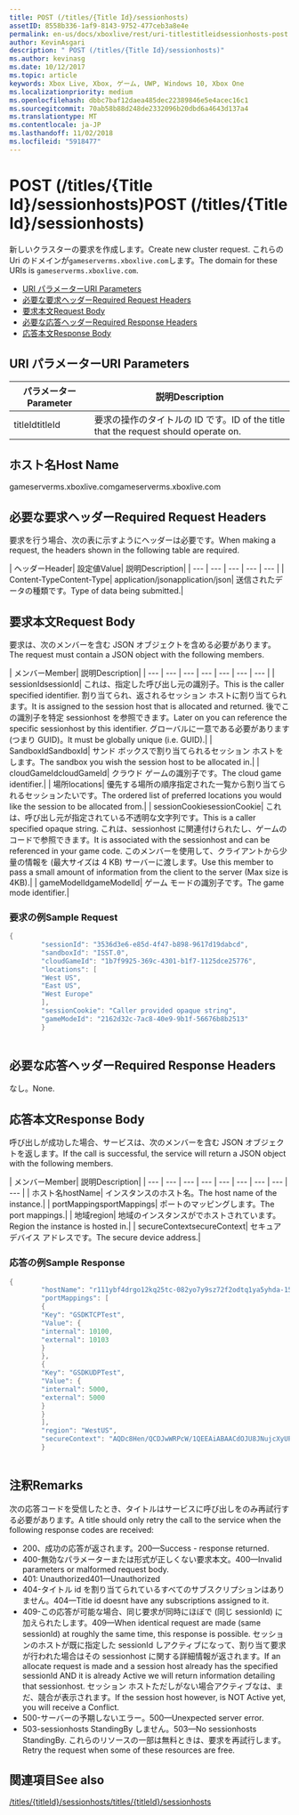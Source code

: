```yaml
---
title: POST (/titles/{Title Id}/sessionhosts)
assetID: 8558b336-1af9-8143-9752-477ceb3a8e4e
permalink: en-us/docs/xboxlive/rest/uri-titlestitleidsessionhosts-post.html
author: KevinAsgari
description: " POST (/titles/{Title Id}/sessionhosts)"
ms.author: kevinasg
ms.date: 10/12/2017
ms.topic: article
keywords: Xbox Live, Xbox, ゲーム, UWP, Windows 10, Xbox One
ms.localizationpriority: medium
ms.openlocfilehash: dbbc7baf12daea485dec22389846e5e4acec16c1
ms.sourcegitcommit: 70ab58b88d248de2332096b20dbd6a4643d137a4
ms.translationtype: MT
ms.contentlocale: ja-JP
ms.lasthandoff: 11/02/2018
ms.locfileid: "5918477"
---
```

# <a name="post-titlestitle-idsessionhosts"></a><span data-ttu-id="9b38e-104">POST (/titles/{Title Id}/sessionhosts)</span><span class="sxs-lookup"><span data-stu-id="9b38e-104">POST (/titles/{Title Id}/sessionhosts)</span></span>
<span data-ttu-id="9b38e-105">新しいクラスターの要求を作成します。</span><span class="sxs-lookup"><span data-stu-id="9b38e-105">Create new cluster request.</span></span> <span data-ttu-id="9b38e-106">これらの Uri のドメインが`gameserverms.xboxlive.com`します。</span><span class="sxs-lookup"><span data-stu-id="9b38e-106">The domain for these URIs is `gameserverms.xboxlive.com`.</span></span>
 
  * [<span data-ttu-id="9b38e-107">URI パラメーター</span><span class="sxs-lookup"><span data-stu-id="9b38e-107">URI Parameters</span></span>](#ID4EX)
  * [<span data-ttu-id="9b38e-108">必要な要求ヘッダー</span><span class="sxs-lookup"><span data-stu-id="9b38e-108">Required Request Headers</span></span>](#ID4EGB)
  * [<span data-ttu-id="9b38e-109">要求本文</span><span class="sxs-lookup"><span data-stu-id="9b38e-109">Request Body</span></span>](#ID4E5B)
  * [<span data-ttu-id="9b38e-110">必要な応答ヘッダー</span><span class="sxs-lookup"><span data-stu-id="9b38e-110">Required Response Headers</span></span>](#ID4ELD)
  * [<span data-ttu-id="9b38e-111">応答本文</span><span class="sxs-lookup"><span data-stu-id="9b38e-111">Response Body</span></span>](#ID4ESD)
 
<a id="ID4EX"></a>

 
## <a name="uri-parameters"></a><span data-ttu-id="9b38e-112">URI パラメーター</span><span class="sxs-lookup"><span data-stu-id="9b38e-112">URI Parameters</span></span>
 
| <span data-ttu-id="9b38e-113">パラメーター</span><span class="sxs-lookup"><span data-stu-id="9b38e-113">Parameter</span></span>| <span data-ttu-id="9b38e-114">説明</span><span class="sxs-lookup"><span data-stu-id="9b38e-114">Description</span></span>| 
| --- | --- | 
| <span data-ttu-id="9b38e-115">titleId</span><span class="sxs-lookup"><span data-stu-id="9b38e-115">titleId</span></span>| <span data-ttu-id="9b38e-116">要求の操作のタイトルの ID です。</span><span class="sxs-lookup"><span data-stu-id="9b38e-116">ID of the title that the request should operate on.</span></span>| 
  
<a id="ID5EG"></a>

 
## <a name="host-name"></a><span data-ttu-id="9b38e-117">ホスト名</span><span class="sxs-lookup"><span data-stu-id="9b38e-117">Host Name</span></span>

<span data-ttu-id="9b38e-118">gameserverms.xboxlive.com</span><span class="sxs-lookup"><span data-stu-id="9b38e-118">gameserverms.xboxlive.com</span></span>
 
<a id="ID4EGB"></a>

 
## <a name="required-request-headers"></a><span data-ttu-id="9b38e-119">必要な要求ヘッダー</span><span class="sxs-lookup"><span data-stu-id="9b38e-119">Required Request Headers</span></span>
 
<span data-ttu-id="9b38e-120">要求を行う場合、次の表に示すようにヘッダーは必要です。</span><span class="sxs-lookup"><span data-stu-id="9b38e-120">When making a request, the headers shown in the following table are required.</span></span>
 
| <span data-ttu-id="9b38e-121">ヘッダー</span><span class="sxs-lookup"><span data-stu-id="9b38e-121">Header</span></span>| <span data-ttu-id="9b38e-122">設定値</span><span class="sxs-lookup"><span data-stu-id="9b38e-122">Value</span></span>| <span data-ttu-id="9b38e-123">説明</span><span class="sxs-lookup"><span data-stu-id="9b38e-123">Description</span></span>| 
| --- | --- | --- | --- | --- | 
| <span data-ttu-id="9b38e-124">Content-Type</span><span class="sxs-lookup"><span data-stu-id="9b38e-124">Content-Type</span></span>| <span data-ttu-id="9b38e-125">application/json</span><span class="sxs-lookup"><span data-stu-id="9b38e-125">application/json</span></span>| <span data-ttu-id="9b38e-126">送信されたデータの種類です。</span><span class="sxs-lookup"><span data-stu-id="9b38e-126">Type of data being submitted.</span></span>| 
  
<a id="ID4E5B"></a>

 
## <a name="request-body"></a><span data-ttu-id="9b38e-127">要求本文</span><span class="sxs-lookup"><span data-stu-id="9b38e-127">Request Body</span></span>
 
<span data-ttu-id="9b38e-128">要求は、次のメンバーを含む JSON オブジェクトを含める必要があります。</span><span class="sxs-lookup"><span data-stu-id="9b38e-128">The request must contain a JSON object with the following members.</span></span>
 
| <span data-ttu-id="9b38e-129">メンバー</span><span class="sxs-lookup"><span data-stu-id="9b38e-129">Member</span></span>| <span data-ttu-id="9b38e-130">説明</span><span class="sxs-lookup"><span data-stu-id="9b38e-130">Description</span></span>| 
| --- | --- | --- | --- | --- | --- | --- | 
| <span data-ttu-id="9b38e-131">sessionId</span><span class="sxs-lookup"><span data-stu-id="9b38e-131">sessionId</span></span>| <span data-ttu-id="9b38e-132">これは、指定した呼び出し元の識別子。</span><span class="sxs-lookup"><span data-stu-id="9b38e-132">This is the caller specified identifier.</span></span> <span data-ttu-id="9b38e-133">割り当てられ、返されるセッション ホストに割り当てられます。</span><span class="sxs-lookup"><span data-stu-id="9b38e-133">It is assigned to the session host that is allocated and returned.</span></span> <span data-ttu-id="9b38e-134">後でこの識別子を特定 sessionhost を参照できます。</span><span class="sxs-lookup"><span data-stu-id="9b38e-134">Later on you can reference the specific sessionhost by this identifier.</span></span> <span data-ttu-id="9b38e-135">グローバルに一意である必要があります (つまり GUID)。</span><span class="sxs-lookup"><span data-stu-id="9b38e-135">It must be globally unique (i.e. GUID).</span></span>| 
| <span data-ttu-id="9b38e-136">SandboxId</span><span class="sxs-lookup"><span data-stu-id="9b38e-136">SandboxId</span></span>| <span data-ttu-id="9b38e-137">サンド ボックスで割り当てられるセッション ホストをします。</span><span class="sxs-lookup"><span data-stu-id="9b38e-137">The sandbox you wish the session host to be allocated in.</span></span>| 
| <span data-ttu-id="9b38e-138">cloudGameId</span><span class="sxs-lookup"><span data-stu-id="9b38e-138">cloudGameId</span></span>| <span data-ttu-id="9b38e-139">クラウド ゲームの識別子です。</span><span class="sxs-lookup"><span data-stu-id="9b38e-139">The cloud game identifier.</span></span>| 
| <span data-ttu-id="9b38e-140">場所</span><span class="sxs-lookup"><span data-stu-id="9b38e-140">locations</span></span>| <span data-ttu-id="9b38e-141">優先する場所の順序指定された一覧から割り当てられるセッションたいです。</span><span class="sxs-lookup"><span data-stu-id="9b38e-141">The ordered list of preferred locations you would like the session to be allocated from.</span></span>| 
| <span data-ttu-id="9b38e-142">sessionCookie</span><span class="sxs-lookup"><span data-stu-id="9b38e-142">sessionCookie</span></span>| <span data-ttu-id="9b38e-143">これは、呼び出し元が指定されている不透明な文字列です。</span><span class="sxs-lookup"><span data-stu-id="9b38e-143">This is a caller specified opaque string.</span></span> <span data-ttu-id="9b38e-144">これは、sessionhost に関連付けられたし、ゲームのコードで参照できます。</span><span class="sxs-lookup"><span data-stu-id="9b38e-144">It is associated with the sessionhost and can be referenced in your game code.</span></span> <span data-ttu-id="9b38e-145">このメンバーを使用して、クライアントから少量の情報を (最大サイズは 4 KB) サーバーに渡します。</span><span class="sxs-lookup"><span data-stu-id="9b38e-145">Use this member to pass a small amount of information from the client to the server (Max size is 4KB).</span></span>| 
| <span data-ttu-id="9b38e-146">gameModelId</span><span class="sxs-lookup"><span data-stu-id="9b38e-146">gameModelId</span></span>| <span data-ttu-id="9b38e-147">ゲーム モードの識別子です。</span><span class="sxs-lookup"><span data-stu-id="9b38e-147">The game mode identifier.</span></span>| 
 
<a id="ID4EDD"></a>

 
### <a name="sample-request"></a><span data-ttu-id="9b38e-148">要求の例</span><span class="sxs-lookup"><span data-stu-id="9b38e-148">Sample Request</span></span>
 

```cpp
{
        "sessionId": "3536d3e6-e85d-4f47-b898-9617d19dabcd",
        "sandboxId": "ISST.0",
        "cloudGameId": "1b7f9925-369c-4301-b1f7-1125dce25776",
        "locations": [
        "West US",
        "East US",
        "West Europe"
        ],
        "sessionCookie": "Caller provided opaque string",
        "gameModeId": "2162d32c-7ac8-40e9-9b1f-56676b8b2513"
        }
      
```

   
<a id="ID4ELD"></a>

 
## <a name="required-response-headers"></a><span data-ttu-id="9b38e-149">必要な応答ヘッダー</span><span class="sxs-lookup"><span data-stu-id="9b38e-149">Required Response Headers</span></span>
 
<span data-ttu-id="9b38e-150">なし。</span><span class="sxs-lookup"><span data-stu-id="9b38e-150">None.</span></span>
  
<a id="ID4ESD"></a>

 
## <a name="response-body"></a><span data-ttu-id="9b38e-151">応答本文</span><span class="sxs-lookup"><span data-stu-id="9b38e-151">Response Body</span></span>
 
<span data-ttu-id="9b38e-152">呼び出しが成功した場合、サービスは、次のメンバーを含む JSON オブジェクトを返します。</span><span class="sxs-lookup"><span data-stu-id="9b38e-152">If the call is successful, the service will return a JSON object with the following members.</span></span>
 
| <span data-ttu-id="9b38e-153">メンバー</span><span class="sxs-lookup"><span data-stu-id="9b38e-153">Member</span></span>| <span data-ttu-id="9b38e-154">説明</span><span class="sxs-lookup"><span data-stu-id="9b38e-154">Description</span></span>| 
| --- | --- | --- | --- | --- | --- | --- | --- | --- | 
| <span data-ttu-id="9b38e-155">ホスト名</span><span class="sxs-lookup"><span data-stu-id="9b38e-155">hostName</span></span>| <span data-ttu-id="9b38e-156">インスタンスのホスト名。</span><span class="sxs-lookup"><span data-stu-id="9b38e-156">The host name of the instance.</span></span>| 
| <span data-ttu-id="9b38e-157">portMappings</span><span class="sxs-lookup"><span data-stu-id="9b38e-157">portMappings</span></span>| <span data-ttu-id="9b38e-158">ポートのマッピングします。</span><span class="sxs-lookup"><span data-stu-id="9b38e-158">The port mappings.</span></span>| 
| <span data-ttu-id="9b38e-159">地域</span><span class="sxs-lookup"><span data-stu-id="9b38e-159">region</span></span>| <span data-ttu-id="9b38e-160">地域のインスタンスがでホストされています。</span><span class="sxs-lookup"><span data-stu-id="9b38e-160">Region the instance is hosted in.</span></span>| 
| <span data-ttu-id="9b38e-161">secureContext</span><span class="sxs-lookup"><span data-stu-id="9b38e-161">secureContext</span></span>| <span data-ttu-id="9b38e-162">セキュア デバイス アドレスです。</span><span class="sxs-lookup"><span data-stu-id="9b38e-162">The secure device address.</span></span>| 
 
<a id="ID4ESE"></a>

 
### <a name="sample-response"></a><span data-ttu-id="9b38e-163">応答の例</span><span class="sxs-lookup"><span data-stu-id="9b38e-163">Sample Response</span></span>
 

```cpp
{
        "hostName": "r111ybf4drgo12kq25tc-082yo7y9sz72f2odtq1ya5yhda-155169995-ncus.cloudapp.net",
        "portMappings": [
        {
        "Key": "GSDKTCPTest",
        "Value": {
        "internal": 10100,
        "external": 10103
        }
        },
        {
        "Key": "GSDKUDPTest",
        "Value": {
        "internal": 5000,
        "external": 5000
        }
        }
        ],
        "region": "WestUS",
        "secureContext": "AQDc8Hen/QCDJwWRPcW/1QEEAiABAACdOJU8JNujcXyUPwUBCnue+g=="
        }
      
```

   
<a id="remarks"></a>

 
## <a name="remarks"></a><span data-ttu-id="9b38e-164">注釈</span><span class="sxs-lookup"><span data-stu-id="9b38e-164">Remarks</span></span>
 
<span data-ttu-id="9b38e-165">次の応答コードを受信したとき、タイトルはサービスに呼び出しをのみ再試行する必要があります。</span><span class="sxs-lookup"><span data-stu-id="9b38e-165">A title should only retry the call to the service when the following response codes are received:</span></span>
 
   * <span data-ttu-id="9b38e-166">200、成功の応答が返されます。</span><span class="sxs-lookup"><span data-stu-id="9b38e-166">200—Success - response returned.</span></span>
   * <span data-ttu-id="9b38e-167">400-無効なパラメーターまたは形式が正しくない要求本文。</span><span class="sxs-lookup"><span data-stu-id="9b38e-167">400—Invalid parameters or malformed request body.</span></span>
   * <span data-ttu-id="9b38e-168">401: Unauthorized</span><span class="sxs-lookup"><span data-stu-id="9b38e-168">401—Unauthorized</span></span>
   * <span data-ttu-id="9b38e-169">404-タイトル id を割り当てられているすべてのサブスクリプションはありません。</span><span class="sxs-lookup"><span data-stu-id="9b38e-169">404—Title id doesnt have any subscriptions assigned to it.</span></span>
   * <span data-ttu-id="9b38e-170">409-この応答が可能な場合、同じ要求が同時にほぼで (同じ sessionId) に加えられたします。</span><span class="sxs-lookup"><span data-stu-id="9b38e-170">409—When identical request are made (same sessionId) at roughly the same time, this response is possible.</span></span> <span data-ttu-id="9b38e-171">セッションのホストが既に指定した sessionId しアクティブになって、割り当て要求が行われた場合はその sessionhost に関する詳細情報が返されます。</span><span class="sxs-lookup"><span data-stu-id="9b38e-171">If an allocate request is made and a session host already has the specified sessionId AND it is already Active we will return information detailing that sessionhost.</span></span> <span data-ttu-id="9b38e-172">セッション ホストただしがない場合アクティブなは、まだ、競合が表示されます。</span><span class="sxs-lookup"><span data-stu-id="9b38e-172">If the session host however, is NOT Active yet, you will receive a Conflict.</span></span>
   * <span data-ttu-id="9b38e-173">500-サーバーの予期しないエラー。</span><span class="sxs-lookup"><span data-stu-id="9b38e-173">500—Unexpected server error.</span></span>
   * <span data-ttu-id="9b38e-174">503-sessionhosts StandingBy しません。</span><span class="sxs-lookup"><span data-stu-id="9b38e-174">503—No sessionhosts StandingBy.</span></span> <span data-ttu-id="9b38e-175">これらのリソースの一部は無料ときは、要求を再試行します。</span><span class="sxs-lookup"><span data-stu-id="9b38e-175">Retry the request when some of these resources are free.</span></span>
   
<a id="ID4EFG"></a>

 
## <a name="see-also"></a><span data-ttu-id="9b38e-176">関連項目</span><span class="sxs-lookup"><span data-stu-id="9b38e-176">See also</span></span>
 [<span data-ttu-id="9b38e-177">/titles/{titleId}/sessionhosts</span><span class="sxs-lookup"><span data-stu-id="9b38e-177">/titles/{titleId}/sessionhosts</span></span>](uri-titlestitleidsessionhosts.md)

  
